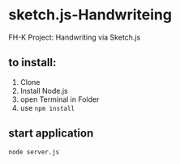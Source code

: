# sketch.js-Handwriteing
FH-K Project: Handwriting via Sketch.js

## to install: 
1. Clone 
2. Install Node.js 
3. open Terminal in Folder
4. use ```npm install```

## start application 
```node server.js```
